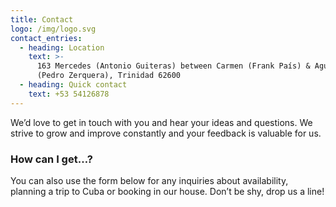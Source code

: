 ```yaml
---
title: Contact
logo: /img/logo.svg
contact_entries:
  - heading: Location
    text: >-
      163 Mercedes (Antonio Guiteras) between Carmen (Frank País) & Aguacate
      (Pedro Zerquera), Trinidad 62600
  - heading: Quick contact
    text: +53 54126878
---
```

We’d love to get in touch with you and hear your ideas and
questions. We strive to grow and improve constantly and your feedback
is valuable for us.

<h3 class="f4 b lh-title mb2">How can I get…?</h3>

You can also use the form below for any inquiries about availability, planning a trip to Cuba or booking in our house. Don’t be shy, drop us a line!

